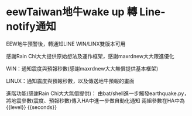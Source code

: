 # eewTaiwan地牛wake up 轉 Line-notify通知
EEW地牛預警後，轉通知LINE
WIN/LINX雙版本可用

感謝Rain Chi大大提供原始想法及運作框架，感謝maxrdnew大大跟進優化

WIN：通知震度與預報秒數(感謝maxrdnew大大無償提供基本框架)

LINUX：通知震度與預報秒數，以及傳送地牛預報的畫面

進階功能(感謝Rain Chi大大無償提供)：
由bat/shell進一步觸發earthquake.py，將地震參數(震度、預報秒數)傳入HA中進一步做自動化通知
兩組參數在HA中為{{level}}  {{seconds}}
